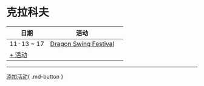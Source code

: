 # 克拉科夫

| 日期 | 活动 | |
| --- | --- | --- |
| 11-13 ~ 17 | [Dragon Swing Festival](dragon-swing-festival.md) |  |
| [+ 活动](https://github.com/swingdance/events/issues/new?assignees=&labels=add+event&projects=&template=02-add_entity.yml&title=Add%20Event%3A%20pl_PL%20%E2%80%A2%20%3CName%3E&region=pl_PL&province=Krakow&city=Krakow&org_id=)

---

[添加活动](https://github.com/swingdance/events/issues/new?assignees=&labels=add+event&projects=&template=02-add_entity.yml&title=Add%20Event%3A%20pl_PL%20%E2%80%A2%20%3CName%3E&region=pl_PL&province=Krakow&city=&org_id=){ .md-button }

